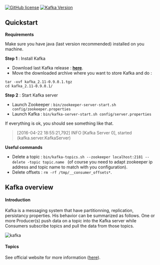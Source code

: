 [![GitHub license](https://img.shields.io/github/license/mashape/apistatus.svg)](https://github.com/r0perice/learn-storm-fr/blob/master/LICENSE) [![Kafka Version](https://img.shields.io/badge/Kafka%20API-0.9.0.1-green.svg)](https://kafka.apache.org/090/javadoc/index.html?org/apache/kafka/clients/)


## Quickstart

**Requirements**

Make sure you have java (last version recommended) installed on you machine.

**Step 1** : Install Kafka  
* Download last Kafka release : [**here**](http://apache.websitebeheerjd.nl/kafka/0.9.0.1/kafka_2.11-0.9.0.1.tgz).
* Move the downloaded archive where you want to store Kafka and do :
```
tar -xvf kafka_2.11-0.9.0.1.tgz
cd kafka_2.11-0.9.0.1/
```

**Step 2** : Start Kafka server

* Launch Zookeeper : ```bin/zookeeper-server-start.sh config/zookeeper.properties```
* Launch Kafka : ```bin/kafka-server-start.sh config/server.properties```

If everything is ok, you should see something like that.
>[2016-04-22 18:55:21,792] INFO [Kafka Server 0], started (kafka.server.KafkaServer)

**Useful commands**

* Delete a topic : ```bin/kafka-topics.sh --zookeeper localhost:2181 --delete -topic topic.name ``` (of course you need to adapt zookeeper ip address and topic name to match with you configuration).
* Delete offsets  : ```rm -rf /tmp/__consumer_offsets*```.

## Kafka overview

#### Introduction

Kafka is a messaging system that have partitionning, replication, persistancy properties. His behavior can be summarized as follows. One or more Producer(s) push data on a topic into the Kafka server while Consumers subscribe topics and pull the data from those topics.

![kafka](/images/kafka.png)

#### Topics


See official website for more information ([here](http://kafka.apache.org/)).
